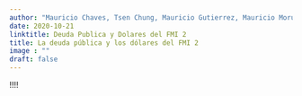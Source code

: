 ```yaml
---
author: "Mauricio Chaves, Tsen Chung, Mauricio Gutierrez, Mauricio Morua"
date: 2020-10-21
linktitle: Deuda Publica y Dolares del FMI 2
title: La deuda pública y los dólares del FMI 2
image : ""
draft: false
---
```


!!!!
